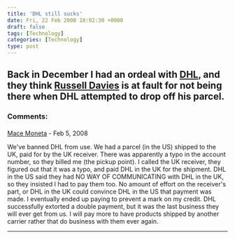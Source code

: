 ```yaml
---
title: 'DHL still sucks'
date: Fri, 22 Feb 2008 18:02:30 +0000
draft: false
tags: [Technology]
categories: [Technology]
type: post
---
```


Back in December I had an ordeal with [DHL](http://zeusville.wordpress.com/2007/12/07/dhl-are-freakin-idiots/), and they think [Russell Davies](http://russelldavies.typepad.com/planning/2005/03/dhl_when_it_abs.html?cid=103835514) is at fault for not being there when DHL attempted to drop off his parcel.
---
### Comments:
####
[Mace Moneta](http://mace.monetafamily.org "mmoneta@optonline.net") - <time datetime="2008-02-22 17:58:31">Feb 5, 2008</time>

We've banned DHL from use. We had a parcel (in the US) shipped to the UK, paid for by the UK receiver. There was apparently a typo in the account number, so they billed me (the pickup point). I called the UK receiver, they figured out that it was a typo, and paid DHL in the UK for the shipment. DHL in the US said they had NO WAY OF COMMUNICATING with DHL in the UK, so they insisted I had to pay them too. No amount of effort on the receiver's part, or DHL in the UK could convince DHL in the US that payment was made. I eventually ended up paying to prevent a mark on my credit. DHL successfully extorted a double payment, but it was the last business they will ever get from us. I will pay more to have products shipped by another carrier rather that do business with them ever again.
<hr />
